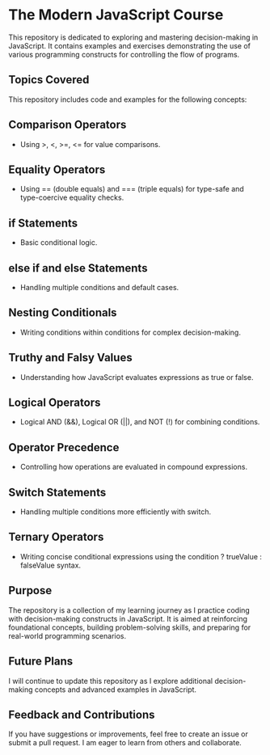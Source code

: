 # The Modern JavaScript Course
This repository is dedicated to exploring and mastering decision-making in JavaScript. It contains examples and exercises demonstrating the use of various programming constructs for controlling the flow of programs.

## Topics Covered
This repository includes code and examples for the following concepts:

## Comparison Operators
* Using >, <, >=, <= for value comparisons.

## Equality Operators
* Using == (double equals) and === (triple equals) for type-safe and type-coercive equality checks.

## if Statements
* Basic conditional logic.

## else if and else Statements
* Handling multiple conditions and default cases.

## Nesting Conditionals
* Writing conditions within conditions for complex decision-making.

## Truthy and Falsy Values
* Understanding how JavaScript evaluates expressions as true or false.

## Logical Operators
* Logical AND (&&), Logical OR (||), and NOT (!) for combining conditions.

## Operator Precedence
* Controlling how operations are evaluated in compound expressions.

## Switch Statements
* Handling multiple conditions more efficiently with switch.

## Ternary Operators
* Writing concise conditional expressions using the condition ? trueValue : falseValue syntax.

## Purpose
The repository is a collection of my learning journey as I practice coding with decision-making constructs in JavaScript. It is aimed at reinforcing foundational concepts, building problem-solving skills, and preparing for real-world programming scenarios.

## Future Plans
I will continue to update this repository as I explore additional decision-making concepts and advanced examples in JavaScript.

## Feedback and Contributions
If you have suggestions or improvements, feel free to create an issue or submit a pull request. I am eager to learn from others and collaborate.

